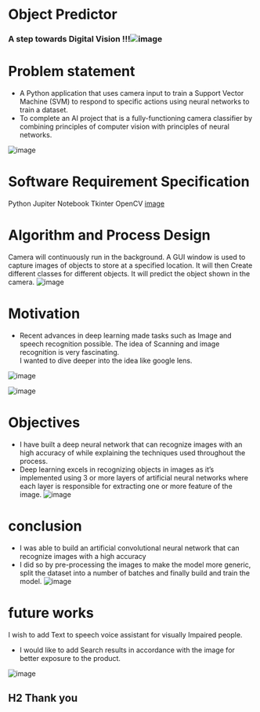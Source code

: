# Object Predictor
### A step towards Digital Vision !!!![image](https://user-images.githubusercontent.com/77918969/119249760-d06b4680-bbb8-11eb-9949-5b9e60a4d376.png)



# Problem statement

- A Python application that uses camera input to train a Support Vector Machine (SVM) to respond to specific actions using neural networks to train a dataset.
- To complete an AI project that is a fully-functioning camera classifier by combining principles of computer vision with principles of neural networks.

![image](https://user-images.githubusercontent.com/77918969/119235081-5900cd00-bb4e-11eb-9910-f1732598eae8.png)


# Software Requirement Specification

Python
Jupiter Notebook
Tkinter
OpenCV
[image](https://user-images.githubusercontent.com/77918969/119234849-a03a8e00-bb4d-11eb-8a6d-30e35b9b7daa.png)


# Algorithm and Process Design

Camera will continuously run in the background.
A GUI window is used to capture images of objects to store at a specified location.
It will then Create different classes for different objects.
It will predict the object shown in the camera.
![image](https://user-images.githubusercontent.com/77918969/119234933-c06a4d00-bb4d-11eb-8d78-db0042203e21.png)


# Motivation
- Recent advances in deep learning made tasks such as Image and speech recognition possible.
The idea of Scanning and image recognition is very fascinating.        
I wanted to dive deeper into the idea like google lens.

![image](https://user-images.githubusercontent.com/77918969/119235053-38d10e00-bb4e-11eb-88c0-e93900561183.png)



![image](https://user-images.githubusercontent.com/77918969/119234980-f9a2bd00-bb4d-11eb-9317-c2bb05978687.png)

# Objectives

- I have built a deep neural network that can recognize images with an high accuracy of while explaining the techniques used throughout the process.
- Deep learning excels in recognizing objects in images as it’s implemented using 3 or more layers of artificial neural networks where each layer is responsible for extracting one or more feature of the image.
![image](https://user-images.githubusercontent.com/77918969/119235020-1a6b1280-bb4e-11eb-9f85-78e42cae6c9a.png)

# conclusion
- I was able to build an artificial convolutional neural network that can recognize images with a high accuracy 
- I did so by pre-processing the images to make the model more generic, split the dataset into a number of batches and finally build and train the model.
![image](https://user-images.githubusercontent.com/77918969/119235101-70d85100-bb4e-11eb-8cda-9850c53074c1.png)

# future works
I wish to add  Text to speech voice assistant for visually Impaired people. 
- I would like to add Search results in accordance with the image for better exposure to the product.

![image](https://user-images.githubusercontent.com/77918969/119235165-d298bb00-bb4e-11eb-9e94-8d9ac9a3336c.png)
   
   
   ## H2 Thank you





